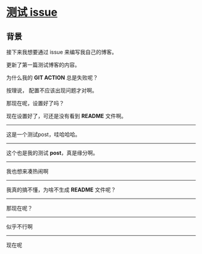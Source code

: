 # [测试 issue](https://github.com/EdwardDavis9/git-blog/issues/1)

## 背景

接下来我想要通过 issue 来编写我自己的博客。

更新了第一篇测试博客的内容。

为什么我的 **GIT ACTION** 总是失败呢？

按理说， 配置不应该出现问题才对啊。

那现在呢，设置好了吗？

现在设置好了，可还是没有看到 **README** 文件啊。

---

这是一个测试post，哇哈哈哈。

---

这个也是我的测试 **post**，真是缘分啊。

---

我也想来凑热闹啊

---

我真的搞不懂，为啥不生成 **README** 文件呢？

---

那现在呢？

---

似乎不行啊

---

现在呢